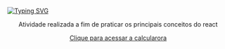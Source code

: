 [![Typing SVG](https://readme-typing-svg.herokuapp.com/?color=00bfbf&size=35&center=true&vCenter=true&width=1000&lines=Calculadora+utilizando+react+:%29)](https://git.io/typing-svg)

<div align="center">
Atividade realizada a fim de praticar os principais conceitos do react

[Clique para acessar a calcularora](https://calculator-in-react-theta.vercel.app/)
</div>

